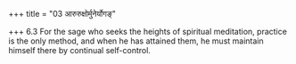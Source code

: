 +++
title = "03 आरुरुक्षोर्मुनेर्योगङ्"

+++
6.3 For the sage who seeks the heights of spiritual meditation, practice
is the only method, and when he has attained them, he must maintain
himself there by continual self-control.
